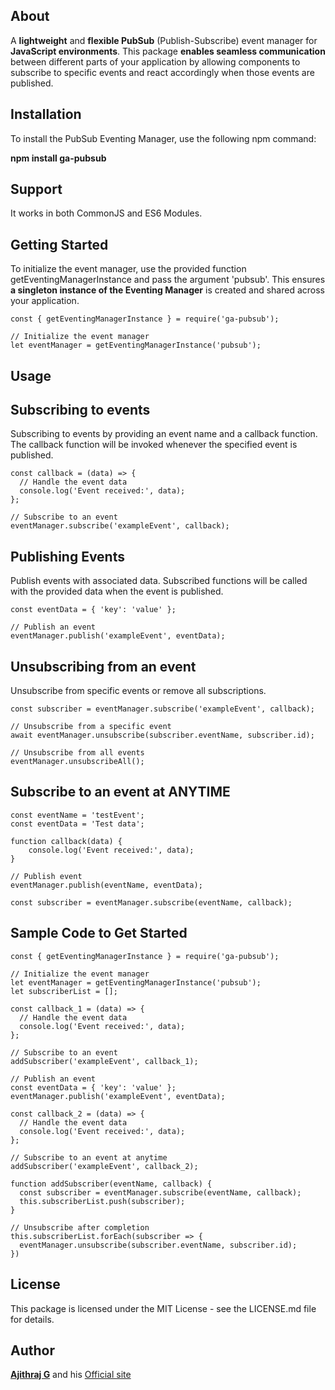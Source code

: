 <h2>About</h2>

A <b>lightweight</b> and <b>flexible PubSub</b> (Publish-Subscribe) event manager for <b>JavaScript environments</b>. This package <b>enables seamless communication</b> between different parts of your application by allowing components to subscribe to specific events and react accordingly when those events are published.

<h2>Installation</h2>

To install the PubSub Eventing Manager, use the following npm command:

**npm install ga-pubsub**

<h2>Support</h2>

It works in both CommonJS and ES6 Modules.

<h2>Getting Started</h2>

To initialize the event manager, use the provided function getEventingManagerInstance and pass the argument 'pubsub'. This ensures **a singleton instance of the Eventing Manager** is created and shared across your application.

```
const { getEventingManagerInstance } = require('ga-pubsub');

// Initialize the event manager
let eventManager = getEventingManagerInstance('pubsub');
```

<h2>Usage</h2>

<h2>Subscribing to events</h2>
Subscribing to events by providing an event name and a callback function. The callback function will be invoked whenever the specified event is published.

```
const callback = (data) => {
  // Handle the event data
  console.log('Event received:', data);
};

// Subscribe to an event
eventManager.subscribe('exampleEvent', callback);
```

<h2>Publishing Events</h2>
Publish events with associated data. Subscribed functions will be called with the provided data when the event is published.

```
const eventData = { 'key': 'value' };

// Publish an event
eventManager.publish('exampleEvent', eventData);
```

<h2>Unsubscribing from an event</h2>
Unsubscribe from specific events or remove all subscriptions.

```
const subscriber = eventManager.subscribe('exampleEvent', callback);

// Unsubscribe from a specific event
await eventManager.unsubscribe(subscriber.eventName, subscriber.id);

// Unsubscribe from all events
eventManager.unsubscribeAll();
```

<h2>Subscribe to an event at ANYTIME</h2>

```
const eventName = 'testEvent';
const eventData = 'Test data';
    
function callback(data) {
    console.log('Event received:', data);
}

// Publish event
eventManager.publish(eventName, eventData);

const subscriber = eventManager.subscribe(eventName, callback);
```

<h2>Sample Code to Get Started</h2>

```
const { getEventingManagerInstance } = require('ga-pubsub');

// Initialize the event manager
let eventManager = getEventingManagerInstance('pubsub');
let subscriberList = [];

const callback_1 = (data) => {
  // Handle the event data
  console.log('Event received:', data);
};

// Subscribe to an event
addSubscriber('exampleEvent', callback_1);

// Publish an event
const eventData = { 'key': 'value' };
eventManager.publish('exampleEvent', eventData);

const callback_2 = (data) => {
  // Handle the event data
  console.log('Event received:', data);
};

// Subscribe to an event at anytime
addSubscriber('exampleEvent', callback_2);

function addSubscriber(eventName, callback) {
  const subscriber = eventManager.subscribe(eventName, callback);
  this.subscriberList.push(subscriber);
}

// Unsubscribe after completion 
this.subscriberList.forEach(subscriber => {
  eventManager.unsubscribe(subscriber.eventName, subscriber.id);
})

```

<h2>License</h2>
This package is licensed under the MIT License - see the LICENSE.md file for details.


<h2>Author</h2>

[**Ajithraj G**][npmsite] and his [Official site][website]


[website]: https://ajithraj-g.web.app
[npmsite]: https://www.npmjs.com/~ajithraj-g

